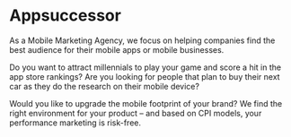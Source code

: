 # Appsuccessor
As a Mobile Marketing Agency, we focus on helping companies find the best audience for their mobile apps or mobile businesses.

Do you want to attract millennials to play your game and score a hit in the app store rankings? Are you looking for people that plan to buy their next car as they do the research on their mobile device?

Would you like to upgrade the mobile footprint of your brand? We find the right environment for your product – and based on CPI models, your performance marketing is risk-free.
